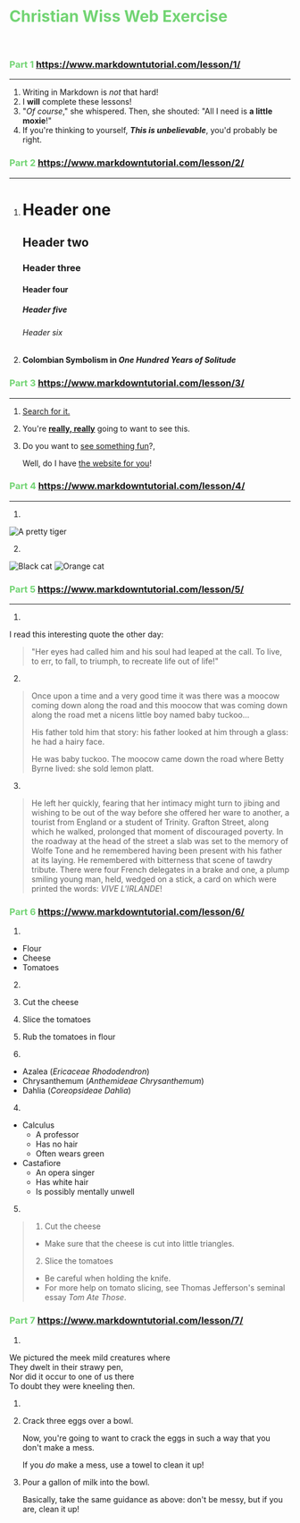 # <span style="color: #72D473;">Christian Wiss Web Exercise</span>

<br>

### <span style="color: #72D473;">Part 1</span> https://www.markdowntutorial.com/lesson/1/
-------------------------------------------------------------------------------------------------
1. Writing in Markdown is _not_ that hard!
2. I **will** complete these lessons!
3. "_Of course_," she whispered. Then, she shouted: "All I need is **a little moxie**!"
4. If you're thinking to yourself, **_This is unbelievable_**, you'd probably be right.

### <span style="color: #72D473;">Part 2</span> https://www.markdowntutorial.com/lesson/2/
-------------------------------------------------------------------------------------------------
1. # Header one
   ## Header two
   ### Header three
   #### Header four
   ##### Header five
   ###### Header six


2. #### Colombian Symbolism in _One Hundred Years of Solitude_

### <span style="color: #72D473;">Part 3</span> https://www.markdowntutorial.com/lesson/3/
-------------------------------------------------------------------------------------------------
1. [Search for it.](http://www.google.com)
2. You're [**really, really**](http://www.dailykitten.com) going to want to see this.
3. Do you want to [see something fun][a fun place]?, 
   
   Well, do I have [the website for you][another fun place]!

[a fun place]: http://www.zombo.com
[another fun place]: http://www.stumbleupon.com

### <span style="color: #72D473;">Part 4</span> https://www.markdowntutorial.com/lesson/4/
-------------------------------------------------------------------------------------------------
1. 

![A pretty tiger](https://upload.wikimedia.org/wikipedia/commons/5/56/Tiger.50.jpg)

2. 

![Black cat][Black]
![Orange cat][Orange]

[Black]: https://upload.wikimedia.org/wikipedia/commons/a/a3/81_INF_DIV_SSI.jpg
[Orange]: http://icons.iconarchive.com/icons/google/noto-emoji-animals-nature/256/22221-cat-icon.png

### <span style="color: #72D473;">Part 5</span> https://www.markdowntutorial.com/lesson/5/
-------------------------------------------------------------------------------------------------

1.
I read this interesting quote the other day:

>"Her eyes had called him and his soul had leaped at the call. To live, to err, to fall, to triumph, to recreate life out of life!"
2. 
>Once upon a time and a very good time it was there was a moocow coming down along the road and this moocow that was coming down along the road met a nicens little boy named baby tuckoo...
>
>His father told him that story: his father looked at him through a glass: he had a hairy face.
>
>He was baby tuckoo. The moocow came down the road where Betty Byrne lived: she sold lemon platt.
3. 
>He left her quickly, fearing that her intimacy might turn to jibing and wishing to be out of the way before she offered her ware to another, a tourist from England or a student of Trinity. Grafton Street, along which he walked, prolonged that moment of discouraged poverty. In the roadway at the head of the street a slab was set to the memory of Wolfe Tone and he remembered having been present with his father at its laying. He remembered with bitterness that scene of tawdry tribute. There were four French delegates in a brake and one, a plump smiling young man, held, wedged on a stick, a card on which were printed the words: _VIVE L'IRLANDE_!

### <span style="color: #72D473;">Part 6</span> https://www.markdowntutorial.com/lesson/6/

1. 
* Flour
* Cheese
* Tomatoes

2. 
1. Cut the cheese
2. Slice the tomatoes
3. Rub the tomatoes in flour

3. 

* Azalea (_Ericaceae Rhododendron_)
* Chrysanthemum (_Anthemideae Chrysanthemum_)
* Dahlia (_Coreopsideae Dahlia_)

4. 
* Calculus
    * A professor
    * Has no hair
    * Often wears green
* Castafiore
    * An opera singer
    * Has white hair
    * Is possibly mentally unwell

5. 
> 1. Cut the cheese
>   * Make sure that the cheese is cut into little triangles.
>
> 2. Slice the tomatoes
>   * Be careful when holding the knife.
>   * For more help on tomato slicing, see Thomas Jefferson's seminal essay _Tom Ate Those_.

### <span style="color: #72D473;">Part 7</span> https://www.markdowntutorial.com/lesson/7/

1. 
We pictured the meek mild creatures where  
They dwelt in their strawy pen,  
Nor did it occur to one of us there  
To doubt they were kneeling then.


1.

1. Crack three eggs over a bowl.

   Now, you're going to want to crack the eggs in such a way that you don't make a mess.

   If you _do_ make a mess, use a towel to clean it up!

2. Pour a gallon of milk into the bowl.

   Basically, take the same guidance as above: don't be messy, but if you are, clean it up!
